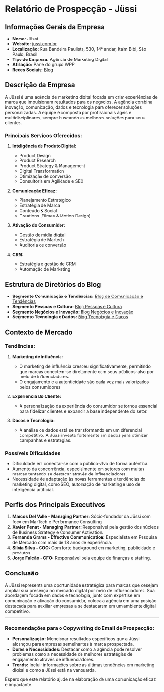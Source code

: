 # Relatório de Prospecção - Jüssi

## Informações Gerais da Empresa

- **Nome:** Jüssi
- **Website:** [jussi.com.br](http://www.jussi.com.br)
- **Localização:** Rua Bandeira Paulista, 530, 14º andar, Itaim Bibi, São Paulo, Brasil
- **Tipo de Empresa:** Agência de Marketing Digital
- **Afiliação:** Parte do grupo WPP
- **Redes Sociais:** [Blog](https://blog.jussi.com.br)

## Descrição da Empresa

A Jüssi é uma agência de marketing digital focada em criar experiências de marca que impulsionam resultados para os negócios. A agência combina inovação, comunicação, dados e tecnologia para oferecer soluções personalizadas. A equipe é composta por profissionais ágeis e multidisciplinares, sempre buscando as melhores soluções para seus clientes.

### Principais Serviços Oferecidos:

1. **Inteligência de Produto Digital:**
   - Product Design
   - Product Research
   - Product Strategy & Management
   - Digital Transformation
   - Otimização de conversão
   - Consultoria em Agilidade e SEO

2. **Comunicação Eficaz:**
   - Planejamento Estratégico
   - Estratégia de Marca
   - Conteúdo & Social
   - Creations (Filmes & Motion Design)

3. **Ativação do Consumidor:**
   - Gestão de mídia digital
   - Estratégia de Martech
   - Auditoria de conversão

4. **CRM:**
   - Estratégia e gestão de CRM
   - Automação de Marketing

## Estrutura de Diretórios do Blog

- **Segmente Comunicação e Tendências:** [Blog de Comunicação e Tendências](https://blog.jussi.com.br/comunicacao-e-tendencias/home)
- **Segmento Pessoas e Cultura:** [Blog Pessoas e Cultura](https://blog.jussi.com.br/pessoas-e-cultura/home)
- **Segmento Negócios e Inovação:** [Blog Negócios e Inovação](https://blog.jussi.com.br/negocioseinovacao/home)
- **Segmento Tecnologia e Dados:** [Blog Tecnologia e Dados](https://blog.jussi.com.br/tecnologia-e-dados/home)

## Contexto de Mercado

### Tendências:
1. **Marketing de Influência:**
   - O marketing de influência cresceu significativamente, permitindo que marcas conectem-se diretamente com seus públicos-alvo por meio de influenciadores.
   - O engajamento e a autenticidade são cada vez mais valorizados pelos consumidores.

2. **Experiência Do Cliente:**
   - A personalização da experiência do consumidor se tornou essencial para fidelizar clientes e expandir a base independente do setor.

3. **Dados e Tecnologia:**
   - A análise de dados está se transformando em um diferencial competitivo. A Jüssi investe fortemente em dados para otimizar campanhas e estratégias.

### Possíveis Dificuldades:
- Dificuldade em conectar-se com o público-alvo de forma autêntica.
- Aumento da concorrência, especialmente em setores com muitas marcas tentando se destacar através de influenciadores.
- Necessidade de adaptação às novas ferramentas e tendências do marketing digital, como SEO, automação de marketing e uso de inteligência artificial.

## Perfis dos Principais Executivos

1. **Marcos Del Valle - Managing Partner:** Sócio-fundador da Jüssi com foco em MarTech e Performance Consulting.
2. **Xavier Penat - Managing Partner:** Responsável pela gestão dos núcleos de Business Strategy e Consumer Activation.
3. **Fernanda Grams - Effective Communication:** Especialista em Pesquisa de Mercado com mais de 18 anos de experiência.
4. **Silvia Silva - COO:** Com forte background em marketing, publicidade e produtos.
5. **Jorge Falcão - CFO:** Responsável pela equipe de finanças e staffing.

## Conclusão

A Jüssi representa uma oportunidade estratégica para marcas que desejam ampliar sua presença no mercado digital por meio de influenciadores. Sua abordagem focada em dados e tecnologia, junto com expertise em comunicação e ativação do consumidor, coloca a agência em uma posição destacada para auxiliar empresas a se destacarem em um ambiente digital competitivo.

---

### Recomendações para o Copywriting do Email de Prospecção:

- **Personalização:** Mencionar resultados específicos que a Jüssi alcançou para empresas semelhantes à marca prospectada.
- **Dores e Necessidades:** Destacar como a agência pode resolver problemas como a necessidade de melhores estratégias de engajamento através de influenciadores.
- **Trends:** Incluir informações sobre as últimas tendências em marketing digital e como a Jüssi está na vanguarda.

Espero que este relatório ajude na elaboração de uma comunicação eficaz e impactante.